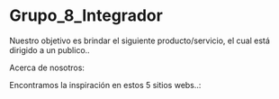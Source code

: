 # Grupo_8_Integrador


Nuestro objetivo es brindar el siguiente producto/servicio, el cual está dirigido a un publico..


Acerca de nosotros:


Encontramos la inspiración en estos 5 sitios webs..:
